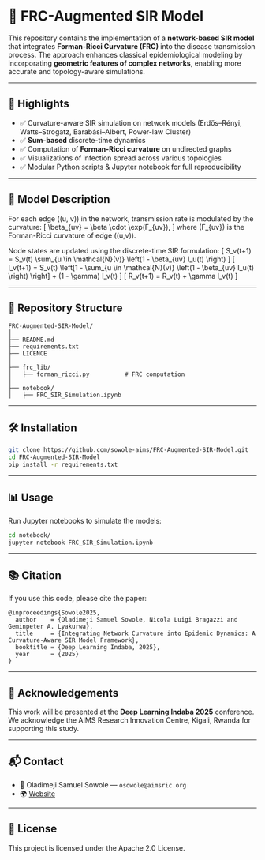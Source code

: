 
# 🧠 FRC-Augmented SIR Model

This repository contains the implementation of a **network-based SIR model** that integrates **Forman-Ricci Curvature (FRC)** into the disease transmission process. The approach enhances classical epidemiological modeling by incorporating **geometric features of complex networks**, enabling more accurate and topology-aware simulations.

---

## 📌 Highlights

- ✅ Curvature-aware SIR simulation on network models (Erdős–Rényi, Watts–Strogatz, Barabási–Albert, Power-law Cluster)
- ✅ **Sum-based** discrete-time dynamics
- ✅ Computation of **Forman-Ricci curvature** on undirected graphs
- ✅ Visualizations of infection spread across various topologies
- ✅ Modular Python scripts & Jupyter notebook for full reproducibility

---

## 🧪 Model Description

For each edge \((u, v)\) in the network, transmission rate is modulated by the curvature:
\[
\beta_{uv} = \beta \cdot \exp(F_{uv}),
\]
where \(F_{uv}\) is the Forman-Ricci curvature of edge \((u,v)\).

Node states are updated using the discrete-time SIR formulation:
\[
S_v(t+1) = S_v(t) \sum_{u \in \mathcal{N}(v)} \left(1 - \beta_{uv} I_u(t) \right)
\]
\[
I_v(t+1) = S_v(t) \left[1 - \sum_{u \in \mathcal{N}(v)} \left(1 - \beta_{uv} I_u(t) \right) \right] + (1 - \gamma) I_v(t)
\]
\[
R_v(t+1) = R_v(t) + \gamma I_v(t)
\]

---

## 📁 Repository Structure

```
FRC-Augmented-SIR-Model/
│
├── README.md
├── requirements.txt
├── LICENCE
│
├── frc_lib/
│   ├── forman_ricci.py          # FRC computation
│
├── notebook/
│   ├── FRC_SIR_Simulation.ipynb

```

---

## 🛠️ Installation

```bash
git clone https://github.com/sowole-aims/FRC-Augmented-SIR-Model.git
cd FRC-Augmented-SIR-Model
pip install -r requirements.txt
```

---

## 📊 Usage

Run Jupyter notebooks to simulate the models:

```bash
cd notebook/
jupyter notebook FRC_SIR_Simulation.ipynb
```

---

## 📚 Citation

If you use this code, please cite the paper:

```
@inproceedings{Sowole2025,
  author    = {Oladimeji Samuel Sowole, Nicola Luigi Bragazzi and Geminpeter A. Lyakurwa},
  title     = {Integrating Network Curvature into Epidemic Dynamics: A Curvature-Aware SIR Model Framework},
  booktitle = {Deep Learning Indaba, 2025},
  year      = {2025}
}
```

---

## 🤝 Acknowledgements

This work will be presented at the **Deep Learning Indaba 2025** conference. We acknowledge the AIMS Research Innovation Centre, Kigali, Rwanda for supporting this study.

---

## 📬 Contact

- 📧 Oladimeji Samuel Sowole — `osowole@aimsric.org`
- 🌍 [Website](https://aimsric.org)

---

## 📄 License

This project is licensed under the Apache 2.0 License.
